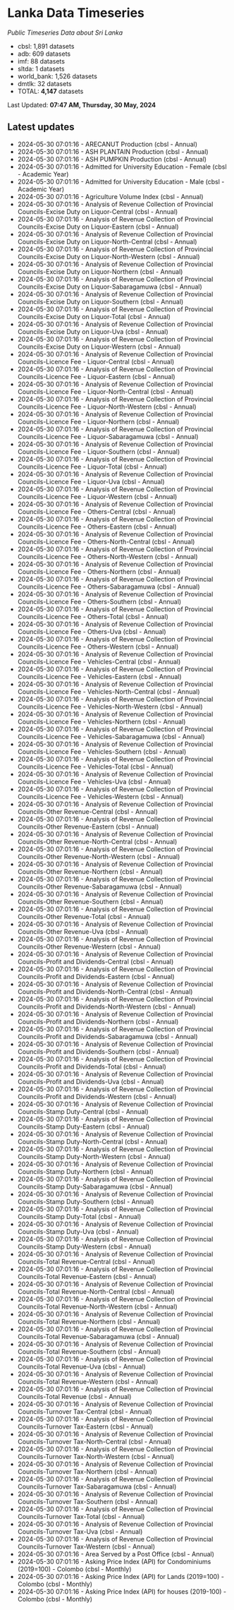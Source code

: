# Lanka Data Timeseries
*Public Timeseries Data about Sri Lanka*

* cbsl: 1,891 datasets
* adb: 609 datasets
* imf: 88 datasets
* sltda: 1 datasets
* world_bank: 1,526 datasets
* dmtlk: 32 datasets
* TOTAL: **4,147** datasets

Last Updated: **07:47 AM, Thursday, 30 May, 2024**

## Latest updates

* 2024-05-30 07:01:16 - ARECANUT Production (cbsl - Annual)
* 2024-05-30 07:01:16 - ASH PLANTAIN Production (cbsl - Annual)
* 2024-05-30 07:01:16 - ASH PUMPKIN Production (cbsl - Annual)
* 2024-05-30 07:01:16 - Admitted for University Education - Female (cbsl - Academic Year)
* 2024-05-30 07:01:16 - Admitted for University Education - Male (cbsl - Academic Year)
* 2024-05-30 07:01:16 - Agriculture Volume Index (cbsl - Annual)
* 2024-05-30 07:01:16 - Analysis of Revenue Collection of Provincial Councils-Excise Duty on Liquor-Central (cbsl - Annual)
* 2024-05-30 07:01:16 - Analysis of Revenue Collection of Provincial Councils-Excise Duty on Liquor-Eastern (cbsl - Annual)
* 2024-05-30 07:01:16 - Analysis of Revenue Collection of Provincial Councils-Excise Duty on Liquor-North-Central (cbsl - Annual)
* 2024-05-30 07:01:16 - Analysis of Revenue Collection of Provincial Councils-Excise Duty on Liquor-North-Western (cbsl - Annual)
* 2024-05-30 07:01:16 - Analysis of Revenue Collection of Provincial Councils-Excise Duty on Liquor-Northern (cbsl - Annual)
* 2024-05-30 07:01:16 - Analysis of Revenue Collection of Provincial Councils-Excise Duty on Liquor-Sabaragamuwa (cbsl - Annual)
* 2024-05-30 07:01:16 - Analysis of Revenue Collection of Provincial Councils-Excise Duty on Liquor-Southern (cbsl - Annual)
* 2024-05-30 07:01:16 - Analysis of Revenue Collection of Provincial Councils-Excise Duty on Liquor-Total (cbsl - Annual)
* 2024-05-30 07:01:16 - Analysis of Revenue Collection of Provincial Councils-Excise Duty on Liquor-Uva (cbsl - Annual)
* 2024-05-30 07:01:16 - Analysis of Revenue Collection of Provincial Councils-Excise Duty on Liquor-Western (cbsl - Annual)
* 2024-05-30 07:01:16 - Analysis of Revenue Collection of Provincial Councils-Licence Fee - Liquor-Central (cbsl - Annual)
* 2024-05-30 07:01:16 - Analysis of Revenue Collection of Provincial Councils-Licence Fee - Liquor-Eastern (cbsl - Annual)
* 2024-05-30 07:01:16 - Analysis of Revenue Collection of Provincial Councils-Licence Fee - Liquor-North-Central (cbsl - Annual)
* 2024-05-30 07:01:16 - Analysis of Revenue Collection of Provincial Councils-Licence Fee - Liquor-North-Western (cbsl - Annual)
* 2024-05-30 07:01:16 - Analysis of Revenue Collection of Provincial Councils-Licence Fee - Liquor-Northern (cbsl - Annual)
* 2024-05-30 07:01:16 - Analysis of Revenue Collection of Provincial Councils-Licence Fee - Liquor-Sabaragamuwa (cbsl - Annual)
* 2024-05-30 07:01:16 - Analysis of Revenue Collection of Provincial Councils-Licence Fee - Liquor-Southern (cbsl - Annual)
* 2024-05-30 07:01:16 - Analysis of Revenue Collection of Provincial Councils-Licence Fee - Liquor-Total (cbsl - Annual)
* 2024-05-30 07:01:16 - Analysis of Revenue Collection of Provincial Councils-Licence Fee - Liquor-Uva (cbsl - Annual)
* 2024-05-30 07:01:16 - Analysis of Revenue Collection of Provincial Councils-Licence Fee - Liquor-Western (cbsl - Annual)
* 2024-05-30 07:01:16 - Analysis of Revenue Collection of Provincial Councils-Licence Fee - Others-Central (cbsl - Annual)
* 2024-05-30 07:01:16 - Analysis of Revenue Collection of Provincial Councils-Licence Fee - Others-Eastern (cbsl - Annual)
* 2024-05-30 07:01:16 - Analysis of Revenue Collection of Provincial Councils-Licence Fee - Others-North-Central (cbsl - Annual)
* 2024-05-30 07:01:16 - Analysis of Revenue Collection of Provincial Councils-Licence Fee - Others-North-Western (cbsl - Annual)
* 2024-05-30 07:01:16 - Analysis of Revenue Collection of Provincial Councils-Licence Fee - Others-Northern (cbsl - Annual)
* 2024-05-30 07:01:16 - Analysis of Revenue Collection of Provincial Councils-Licence Fee - Others-Sabaragamuwa (cbsl - Annual)
* 2024-05-30 07:01:16 - Analysis of Revenue Collection of Provincial Councils-Licence Fee - Others-Southern (cbsl - Annual)
* 2024-05-30 07:01:16 - Analysis of Revenue Collection of Provincial Councils-Licence Fee - Others-Total (cbsl - Annual)
* 2024-05-30 07:01:16 - Analysis of Revenue Collection of Provincial Councils-Licence Fee - Others-Uva (cbsl - Annual)
* 2024-05-30 07:01:16 - Analysis of Revenue Collection of Provincial Councils-Licence Fee - Others-Western (cbsl - Annual)
* 2024-05-30 07:01:16 - Analysis of Revenue Collection of Provincial Councils-Licence Fee - Vehicles-Central (cbsl - Annual)
* 2024-05-30 07:01:16 - Analysis of Revenue Collection of Provincial Councils-Licence Fee - Vehicles-Eastern (cbsl - Annual)
* 2024-05-30 07:01:16 - Analysis of Revenue Collection of Provincial Councils-Licence Fee - Vehicles-North-Central (cbsl - Annual)
* 2024-05-30 07:01:16 - Analysis of Revenue Collection of Provincial Councils-Licence Fee - Vehicles-North-Western (cbsl - Annual)
* 2024-05-30 07:01:16 - Analysis of Revenue Collection of Provincial Councils-Licence Fee - Vehicles-Northern (cbsl - Annual)
* 2024-05-30 07:01:16 - Analysis of Revenue Collection of Provincial Councils-Licence Fee - Vehicles-Sabaragamuwa (cbsl - Annual)
* 2024-05-30 07:01:16 - Analysis of Revenue Collection of Provincial Councils-Licence Fee - Vehicles-Southern (cbsl - Annual)
* 2024-05-30 07:01:16 - Analysis of Revenue Collection of Provincial Councils-Licence Fee - Vehicles-Total (cbsl - Annual)
* 2024-05-30 07:01:16 - Analysis of Revenue Collection of Provincial Councils-Licence Fee - Vehicles-Uva (cbsl - Annual)
* 2024-05-30 07:01:16 - Analysis of Revenue Collection of Provincial Councils-Licence Fee - Vehicles-Western (cbsl - Annual)
* 2024-05-30 07:01:16 - Analysis of Revenue Collection of Provincial Councils-Other Revenue-Central (cbsl - Annual)
* 2024-05-30 07:01:16 - Analysis of Revenue Collection of Provincial Councils-Other Revenue-Eastern (cbsl - Annual)
* 2024-05-30 07:01:16 - Analysis of Revenue Collection of Provincial Councils-Other Revenue-North-Central (cbsl - Annual)
* 2024-05-30 07:01:16 - Analysis of Revenue Collection of Provincial Councils-Other Revenue-North-Western (cbsl - Annual)
* 2024-05-30 07:01:16 - Analysis of Revenue Collection of Provincial Councils-Other Revenue-Northern (cbsl - Annual)
* 2024-05-30 07:01:16 - Analysis of Revenue Collection of Provincial Councils-Other Revenue-Sabaragamuwa (cbsl - Annual)
* 2024-05-30 07:01:16 - Analysis of Revenue Collection of Provincial Councils-Other Revenue-Southern (cbsl - Annual)
* 2024-05-30 07:01:16 - Analysis of Revenue Collection of Provincial Councils-Other Revenue-Total (cbsl - Annual)
* 2024-05-30 07:01:16 - Analysis of Revenue Collection of Provincial Councils-Other Revenue-Uva (cbsl - Annual)
* 2024-05-30 07:01:16 - Analysis of Revenue Collection of Provincial Councils-Other Revenue-Western (cbsl - Annual)
* 2024-05-30 07:01:16 - Analysis of Revenue Collection of Provincial Councils-Profit and Dividends-Central (cbsl - Annual)
* 2024-05-30 07:01:16 - Analysis of Revenue Collection of Provincial Councils-Profit and Dividends-Eastern (cbsl - Annual)
* 2024-05-30 07:01:16 - Analysis of Revenue Collection of Provincial Councils-Profit and Dividends-North-Central (cbsl - Annual)
* 2024-05-30 07:01:16 - Analysis of Revenue Collection of Provincial Councils-Profit and Dividends-North-Western (cbsl - Annual)
* 2024-05-30 07:01:16 - Analysis of Revenue Collection of Provincial Councils-Profit and Dividends-Northern (cbsl - Annual)
* 2024-05-30 07:01:16 - Analysis of Revenue Collection of Provincial Councils-Profit and Dividends-Sabaragamuwa (cbsl - Annual)
* 2024-05-30 07:01:16 - Analysis of Revenue Collection of Provincial Councils-Profit and Dividends-Southern (cbsl - Annual)
* 2024-05-30 07:01:16 - Analysis of Revenue Collection of Provincial Councils-Profit and Dividends-Total (cbsl - Annual)
* 2024-05-30 07:01:16 - Analysis of Revenue Collection of Provincial Councils-Profit and Dividends-Uva (cbsl - Annual)
* 2024-05-30 07:01:16 - Analysis of Revenue Collection of Provincial Councils-Profit and Dividends-Western (cbsl - Annual)
* 2024-05-30 07:01:16 - Analysis of Revenue Collection of Provincial Councils-Stamp Duty-Central (cbsl - Annual)
* 2024-05-30 07:01:16 - Analysis of Revenue Collection of Provincial Councils-Stamp Duty-Eastern (cbsl - Annual)
* 2024-05-30 07:01:16 - Analysis of Revenue Collection of Provincial Councils-Stamp Duty-North-Central (cbsl - Annual)
* 2024-05-30 07:01:16 - Analysis of Revenue Collection of Provincial Councils-Stamp Duty-North-Western (cbsl - Annual)
* 2024-05-30 07:01:16 - Analysis of Revenue Collection of Provincial Councils-Stamp Duty-Northern (cbsl - Annual)
* 2024-05-30 07:01:16 - Analysis of Revenue Collection of Provincial Councils-Stamp Duty-Sabaragamuwa (cbsl - Annual)
* 2024-05-30 07:01:16 - Analysis of Revenue Collection of Provincial Councils-Stamp Duty-Southern (cbsl - Annual)
* 2024-05-30 07:01:16 - Analysis of Revenue Collection of Provincial Councils-Stamp Duty-Total (cbsl - Annual)
* 2024-05-30 07:01:16 - Analysis of Revenue Collection of Provincial Councils-Stamp Duty-Uva (cbsl - Annual)
* 2024-05-30 07:01:16 - Analysis of Revenue Collection of Provincial Councils-Stamp Duty-Western (cbsl - Annual)
* 2024-05-30 07:01:16 - Analysis of Revenue Collection of Provincial Councils-Total Revenue-Central (cbsl - Annual)
* 2024-05-30 07:01:16 - Analysis of Revenue Collection of Provincial Councils-Total Revenue-Eastern (cbsl - Annual)
* 2024-05-30 07:01:16 - Analysis of Revenue Collection of Provincial Councils-Total Revenue-North-Central (cbsl - Annual)
* 2024-05-30 07:01:16 - Analysis of Revenue Collection of Provincial Councils-Total Revenue-North-Western (cbsl - Annual)
* 2024-05-30 07:01:16 - Analysis of Revenue Collection of Provincial Councils-Total Revenue-Northern (cbsl - Annual)
* 2024-05-30 07:01:16 - Analysis of Revenue Collection of Provincial Councils-Total Revenue-Sabaragamuwa (cbsl - Annual)
* 2024-05-30 07:01:16 - Analysis of Revenue Collection of Provincial Councils-Total Revenue-Southern (cbsl - Annual)
* 2024-05-30 07:01:16 - Analysis of Revenue Collection of Provincial Councils-Total Revenue-Uva (cbsl - Annual)
* 2024-05-30 07:01:16 - Analysis of Revenue Collection of Provincial Councils-Total Revenue-Western (cbsl - Annual)
* 2024-05-30 07:01:16 - Analysis of Revenue Collection of Provincial Councils-Total Revenue (cbsl - Annual)
* 2024-05-30 07:01:16 - Analysis of Revenue Collection of Provincial Councils-Turnover Tax-Central (cbsl - Annual)
* 2024-05-30 07:01:16 - Analysis of Revenue Collection of Provincial Councils-Turnover Tax-Eastern (cbsl - Annual)
* 2024-05-30 07:01:16 - Analysis of Revenue Collection of Provincial Councils-Turnover Tax-North-Central (cbsl - Annual)
* 2024-05-30 07:01:16 - Analysis of Revenue Collection of Provincial Councils-Turnover Tax-North-Western (cbsl - Annual)
* 2024-05-30 07:01:16 - Analysis of Revenue Collection of Provincial Councils-Turnover Tax-Northern (cbsl - Annual)
* 2024-05-30 07:01:16 - Analysis of Revenue Collection of Provincial Councils-Turnover Tax-Sabaragamuwa (cbsl - Annual)
* 2024-05-30 07:01:16 - Analysis of Revenue Collection of Provincial Councils-Turnover Tax-Southern (cbsl - Annual)
* 2024-05-30 07:01:16 - Analysis of Revenue Collection of Provincial Councils-Turnover Tax-Total (cbsl - Annual)
* 2024-05-30 07:01:16 - Analysis of Revenue Collection of Provincial Councils-Turnover Tax-Uva (cbsl - Annual)
* 2024-05-30 07:01:16 - Analysis of Revenue Collection of Provincial Councils-Turnover Tax-Western (cbsl - Annual)
* 2024-05-30 07:01:16 - Area Served by a Post Office (cbsl - Annual)
* 2024-05-30 07:01:16 - Asking Price Index (API) for Condominiums (2019=100) - Colombo (cbsl - Monthly)
* 2024-05-30 07:01:16 - Asking Price Index (API) for Lands (2019=100) - Colombo (cbsl - Monthly)
* 2024-05-30 07:01:16 - Asking Price Index (API) for houses (2019-100) - Colombo (cbsl - Monthly)